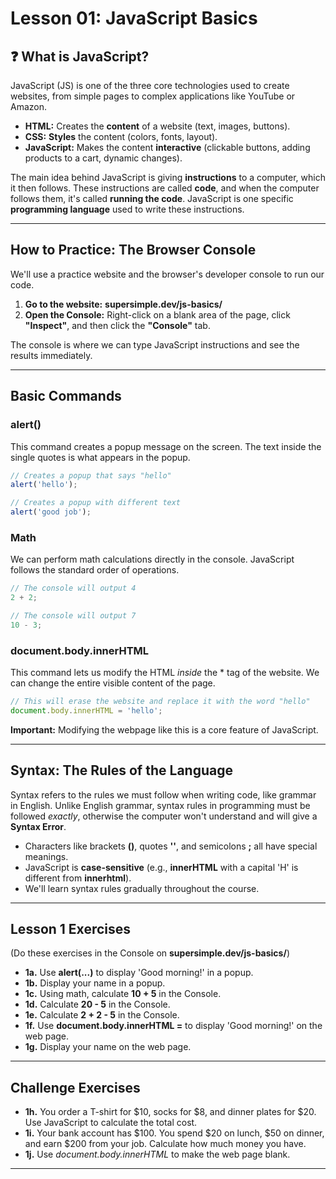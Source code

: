 # Lesson 01: JavaScript Basics 

## ❓ What is JavaScript?

JavaScript (JS) is one of the three core technologies used to create websites, from simple pages to complex applications like YouTube or Amazon.

* **HTML:** Creates the **content** of a website (text, images, buttons).
* **CSS:** **Styles** the content (colors, fonts, layout).
* **JavaScript:** Makes the content **interactive** (clickable buttons, adding products to a cart, dynamic changes).

The main idea behind JavaScript is giving **instructions** to a computer, which it then follows. These instructions are called **code**, and when the computer follows them, it's called **running the code**. JavaScript is one specific **programming language** used to write these instructions.

---

## How to Practice: The Browser Console

We'll use a practice website and the browser's developer console to run our code.

1.  **Go to the website:** **supersimple.dev/js-basics/**
2.  **Open the Console:** Right-click on a blank area of the page, click **"Inspect"**, and then click the **"Console"** tab.

The console is where we can type JavaScript instructions and see the results immediately.

---

## Basic Commands

### alert()

This command creates a popup message on the screen. The text inside the single quotes is what appears in the popup.

```javascript
// Creates a popup that says "hello"
alert('hello');

// Creates a popup with different text
alert('good job');
````

### Math

We can perform math calculations directly in the console. JavaScript follows the standard order of operations.

```javascript
// The console will output 4
2 + 2;

// The console will output 7
10 - 3;
```

### document.body.innerHTML

This command lets us modify the HTML *inside* the ***<body>** tag of the website. We can change the entire visible content of the page.

```javascript
// This will erase the website and replace it with the word "hello"
document.body.innerHTML = 'hello';
```

**Important:** Modifying the webpage like this is a core feature of JavaScript.

-----

## Syntax: The Rules of the Language

Syntax refers to the rules we must follow when writing code, like grammar in English. Unlike English grammar, syntax rules in programming must be followed *exactly*, otherwise the computer won't understand and will give a **Syntax Error**.

  * Characters like brackets **()**, quotes **''**, and semicolons **;** all have special meanings.
  * JavaScript is **case-sensitive** (e.g., **innerHTML** with a capital 'H' is different from **innerhtml**).
  * We'll learn syntax rules gradually throughout the course.

-----

## Lesson 1 Exercises

(Do these exercises in the Console on **supersimple.dev/js-basics/**)

  * **1a.** Use **alert(...)** to display 'Good morning\!' in a popup.
  * **1b.** Display your name in a popup.
  * **1c.** Using math, calculate **10 + 5** in the Console.
  * **1d.** Calculate **20 - 5** in the Console.
  * **1e.** Calculate **2 + 2 - 5** in the Console.
  * **1f.** Use **document.body.innerHTML =** to display 'Good morning\!' on the web page.
  * **1g.** Display your name on the web page.

-----

## Challenge Exercises

  * **1h.** You order a T-shirt for $10, socks for $8, and dinner plates for $20. Use JavaScript to calculate the total cost.
  * **1i.** Your bank account has $100. You spend $20 on lunch, $50 on dinner, and earn $200 from your job. Calculate how much money you have.
  * **1j.** Use *document.body.innerHTML* to make the web page blank.
    
---
